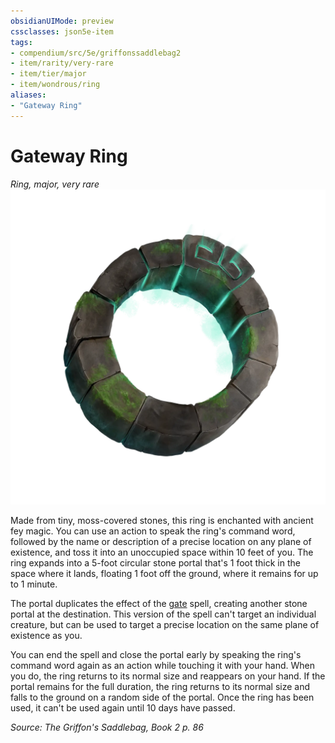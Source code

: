 ```yaml
---
obsidianUIMode: preview
cssclasses: json5e-item
tags:
- compendium/src/5e/griffonssaddlebag2
- item/rarity/very-rare
- item/tier/major
- item/wondrous/ring
aliases: 
- "Gateway Ring"
---
```

# Gateway Ring
*Ring, major, very rare*  
![](https://raw.githubusercontent.com/TheGiddyLimit/homebrew-img/main/img/GriffonsSaddlebag2/Items/Gateway-Ring.webp#right)  


Made from tiny, moss-covered stones, this ring is enchanted with ancient fey magic. You can use an action to speak the ring's command word, followed by the name or description of a precise location on any plane of existence, and toss it into an unoccupied space within 10 feet of you. The ring expands into a 5-foot circular stone portal that's 1 foot thick in the space where it lands, floating 1 foot off the ground, where it remains for up to 1 minute.

The portal duplicates the effect of the [gate](compendium/spells/gate.md) spell, creating another stone portal at the destination. This version of the spell can't target an individual creature, but can be used to target a precise location on the same plane of existence as you.

You can end the spell and close the portal early by speaking the ring's command word again as an action while touching it with your hand. When you do, the ring returns to its normal size and reappears on your hand. If the portal remains for the full duration, the ring returns to its normal size and falls to the ground on a random side of the portal. Once the ring has been used, it can't be used again until 10 days have passed.

*Source: The Griffon's Saddlebag, Book 2 p. 86*